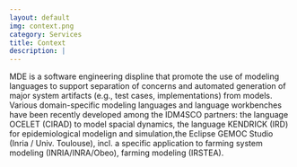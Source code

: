 ```yaml
---
layout: default
img: context.png
category: Services
title: Context
description: |
---
```

MDE is a software engineering displine that promote the use of modeling languages to support separation of concerns and automated generation of major system artifacts (e.g., test cases, implementations) from models. Various domain-specific modeling languages and language workbenches have been recently developed among the IDM4SCO partners: the language OCELET (CIRAD) to model spacial dynamics, the language KENDRICK (IRD) for epidemiological modelign and simulation,the Eclipse GEMOC Studio (Inria / Univ. Toulouse), incl. a specific application to farming system modeling (INRIA/INRA/Obeo), farming modeling (IRSTEA).
